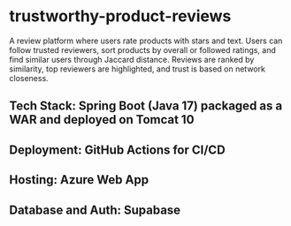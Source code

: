 # trustworthy-product-reviews
A review platform where users rate products with stars and text. Users can follow trusted reviewers, sort products by overall or followed ratings, and find similar users through Jaccard distance. Reviews are ranked by similarity, top reviewers are highlighted, and trust is based on network closeness.

## Tech Stack: Spring Boot (Java 17) packaged as a WAR and deployed on Tomcat 10
## Deployment: GitHub Actions for CI/CD
## Hosting: Azure Web App
## Database and Auth: Supabase